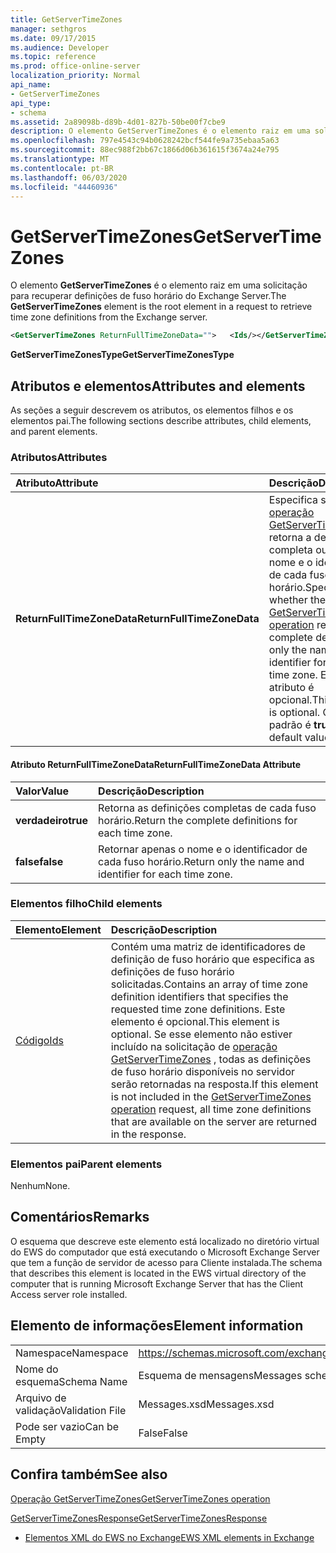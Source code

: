 ```yaml
---
title: GetServerTimeZones
manager: sethgros
ms.date: 09/17/2015
ms.audience: Developer
ms.topic: reference
ms.prod: office-online-server
localization_priority: Normal
api_name:
- GetServerTimeZones
api_type:
- schema
ms.assetid: 2a89098b-d89b-4d01-827b-50be00f7cbe9
description: O elemento GetServerTimeZones é o elemento raiz em uma solicitação para recuperar definições de fuso horário do Exchange Server.
ms.openlocfilehash: 797e4543c94b0628242bcf544fe9a735ebaa5a63
ms.sourcegitcommit: 88ec988f2bb67c1866d06b361615f3674a24e795
ms.translationtype: MT
ms.contentlocale: pt-BR
ms.lasthandoff: 06/03/2020
ms.locfileid: "44460936"
---
```

# <a name="getservertimezones"></a><span data-ttu-id="cdc49-103">GetServerTimeZones</span><span class="sxs-lookup"><span data-stu-id="cdc49-103">GetServerTimeZones</span></span>

<span data-ttu-id="cdc49-104">O elemento **GetServerTimeZones** é o elemento raiz em uma solicitação para recuperar definições de fuso horário do Exchange Server.</span><span class="sxs-lookup"><span data-stu-id="cdc49-104">The **GetServerTimeZones** element is the root element in a request to retrieve time zone definitions from the Exchange server.</span></span> 
  
```xml
<GetServerTimeZones ReturnFullTimeZoneData="">   <Ids/></GetServerTimeZones>
```

 <span data-ttu-id="cdc49-105">**GetServerTimeZonesType**</span><span class="sxs-lookup"><span data-stu-id="cdc49-105">**GetServerTimeZonesType**</span></span>
## <a name="attributes-and-elements"></a><span data-ttu-id="cdc49-106">Atributos e elementos</span><span class="sxs-lookup"><span data-stu-id="cdc49-106">Attributes and elements</span></span>

<span data-ttu-id="cdc49-107">As seções a seguir descrevem os atributos, os elementos filhos e os elementos pai.</span><span class="sxs-lookup"><span data-stu-id="cdc49-107">The following sections describe attributes, child elements, and parent elements.</span></span>
  
### <a name="attributes"></a><span data-ttu-id="cdc49-108">Atributos</span><span class="sxs-lookup"><span data-stu-id="cdc49-108">Attributes</span></span>

|<span data-ttu-id="cdc49-109">**Atributo**</span><span class="sxs-lookup"><span data-stu-id="cdc49-109">**Attribute**</span></span>|<span data-ttu-id="cdc49-110">**Descrição**</span><span class="sxs-lookup"><span data-stu-id="cdc49-110">**Description**</span></span>|
|:-----|:-----|
|<span data-ttu-id="cdc49-111">**ReturnFullTimeZoneData**</span><span class="sxs-lookup"><span data-stu-id="cdc49-111">**ReturnFullTimeZoneData**</span></span> <br/> |<span data-ttu-id="cdc49-112">Especifica se a [operação GetServerTimeZones](getservertimezones-operation.md) retorna a definição completa ou apenas o nome e o identificador de cada fuso horário.</span><span class="sxs-lookup"><span data-stu-id="cdc49-112">Specifies whether the [GetServerTimeZones operation](getservertimezones-operation.md) returns the complete definition or only the name and identifier for each time zone.</span></span> <span data-ttu-id="cdc49-113">Esse atributo é opcional.</span><span class="sxs-lookup"><span data-stu-id="cdc49-113">This attribute is optional.</span></span> <span data-ttu-id="cdc49-114">O valor padrão é **true**.</span><span class="sxs-lookup"><span data-stu-id="cdc49-114">The default value is **true**.</span></span>  <br/> |
   
#### <a name="returnfulltimezonedata-attribute"></a><span data-ttu-id="cdc49-115">Atributo ReturnFullTimeZoneData</span><span class="sxs-lookup"><span data-stu-id="cdc49-115">ReturnFullTimeZoneData Attribute</span></span>

|<span data-ttu-id="cdc49-116">**Valor**</span><span class="sxs-lookup"><span data-stu-id="cdc49-116">**Value**</span></span>|<span data-ttu-id="cdc49-117">**Descrição**</span><span class="sxs-lookup"><span data-stu-id="cdc49-117">**Description**</span></span>|
|:-----|:-----|
|<span data-ttu-id="cdc49-118">**verdadeiro**</span><span class="sxs-lookup"><span data-stu-id="cdc49-118">**true**</span></span> <br/> |<span data-ttu-id="cdc49-119">Retorna as definições completas de cada fuso horário.</span><span class="sxs-lookup"><span data-stu-id="cdc49-119">Return the complete definitions for each time zone.</span></span>  <br/> |
|<span data-ttu-id="cdc49-120">**false**</span><span class="sxs-lookup"><span data-stu-id="cdc49-120">**false**</span></span> <br/> |<span data-ttu-id="cdc49-121">Retornar apenas o nome e o identificador de cada fuso horário.</span><span class="sxs-lookup"><span data-stu-id="cdc49-121">Return only the name and identifier for each time zone.</span></span>  <br/> |
   
### <a name="child-elements"></a><span data-ttu-id="cdc49-122">Elementos filho</span><span class="sxs-lookup"><span data-stu-id="cdc49-122">Child elements</span></span>

|<span data-ttu-id="cdc49-123">**Elemento**</span><span class="sxs-lookup"><span data-stu-id="cdc49-123">**Element**</span></span>|<span data-ttu-id="cdc49-124">**Descrição**</span><span class="sxs-lookup"><span data-stu-id="cdc49-124">**Description**</span></span>|
|:-----|:-----|
|[<span data-ttu-id="cdc49-125">Código</span><span class="sxs-lookup"><span data-stu-id="cdc49-125">Ids</span></span>](ids.md) <br/> |<span data-ttu-id="cdc49-126">Contém uma matriz de identificadores de definição de fuso horário que especifica as definições de fuso horário solicitadas.</span><span class="sxs-lookup"><span data-stu-id="cdc49-126">Contains an array of time zone definition identifiers that specifies the requested time zone definitions.</span></span> <span data-ttu-id="cdc49-127">Este elemento é opcional.</span><span class="sxs-lookup"><span data-stu-id="cdc49-127">This element is optional.</span></span> <span data-ttu-id="cdc49-128">Se esse elemento não estiver incluído na solicitação de [operação GetServerTimeZones](getservertimezones-operation.md) , todas as definições de fuso horário disponíveis no servidor serão retornadas na resposta.</span><span class="sxs-lookup"><span data-stu-id="cdc49-128">If this element is not included in the [GetServerTimeZones operation](getservertimezones-operation.md) request, all time zone definitions that are available on the server are returned in the response.</span></span>  <br/> |
   
### <a name="parent-elements"></a><span data-ttu-id="cdc49-129">Elementos pai</span><span class="sxs-lookup"><span data-stu-id="cdc49-129">Parent elements</span></span>

<span data-ttu-id="cdc49-130">Nenhum</span><span class="sxs-lookup"><span data-stu-id="cdc49-130">None.</span></span>
  
## <a name="remarks"></a><span data-ttu-id="cdc49-131">Comentários</span><span class="sxs-lookup"><span data-stu-id="cdc49-131">Remarks</span></span>

<span data-ttu-id="cdc49-132">O esquema que descreve este elemento está localizado no diretório virtual do EWS do computador que está executando o Microsoft Exchange Server que tem a função de servidor de acesso para Cliente instalada.</span><span class="sxs-lookup"><span data-stu-id="cdc49-132">The schema that describes this element is located in the EWS virtual directory of the computer that is running Microsoft Exchange Server that has the Client Access server role installed.</span></span>
  
## <a name="element-information"></a><span data-ttu-id="cdc49-133">Elemento de informações</span><span class="sxs-lookup"><span data-stu-id="cdc49-133">Element information</span></span>

|||
|:-----|:-----|
|<span data-ttu-id="cdc49-134">Namespace</span><span class="sxs-lookup"><span data-stu-id="cdc49-134">Namespace</span></span>  <br/> |https://schemas.microsoft.com/exchange/services/2006/messages  <br/> |
|<span data-ttu-id="cdc49-135">Nome do esquema</span><span class="sxs-lookup"><span data-stu-id="cdc49-135">Schema Name</span></span>  <br/> |<span data-ttu-id="cdc49-136">Esquema de mensagens</span><span class="sxs-lookup"><span data-stu-id="cdc49-136">Messages schema</span></span>  <br/> |
|<span data-ttu-id="cdc49-137">Arquivo de validação</span><span class="sxs-lookup"><span data-stu-id="cdc49-137">Validation File</span></span>  <br/> |<span data-ttu-id="cdc49-138">Messages.xsd</span><span class="sxs-lookup"><span data-stu-id="cdc49-138">Messages.xsd</span></span>  <br/> |
|<span data-ttu-id="cdc49-139">Pode ser vazio</span><span class="sxs-lookup"><span data-stu-id="cdc49-139">Can be Empty</span></span>  <br/> |<span data-ttu-id="cdc49-140">False</span><span class="sxs-lookup"><span data-stu-id="cdc49-140">False</span></span>  <br/> |
   
## <a name="see-also"></a><span data-ttu-id="cdc49-141">Confira também</span><span class="sxs-lookup"><span data-stu-id="cdc49-141">See also</span></span>



[<span data-ttu-id="cdc49-142">Operação GetServerTimeZones</span><span class="sxs-lookup"><span data-stu-id="cdc49-142">GetServerTimeZones operation</span></span>](getservertimezones-operation.md)
  
[<span data-ttu-id="cdc49-143">GetServerTimeZonesResponse</span><span class="sxs-lookup"><span data-stu-id="cdc49-143">GetServerTimeZonesResponse</span></span>](getservertimezonesresponse.md)


- [<span data-ttu-id="cdc49-144">Elementos XML do EWS no Exchange</span><span class="sxs-lookup"><span data-stu-id="cdc49-144">EWS XML elements in Exchange</span></span>](ews-xml-elements-in-exchange.md)

